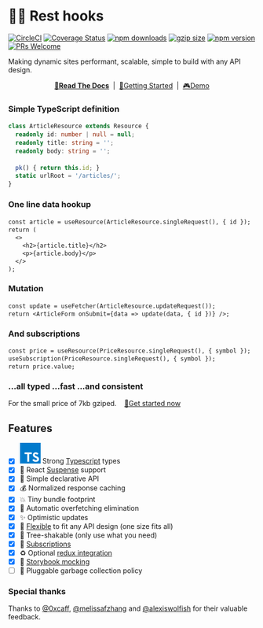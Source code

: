# 🛌🎣 Rest hooks
[![CircleCI](https://circleci.com/gh/coinbase/rest-hooks.svg?style=shield)](https://circleci.com/gh/coinbase/rest-hooks)
[![Coverage Status](https://img.shields.io/coveralls/coinbase/rest-hooks.svg?style=flat-square)](https://coveralls.io/github/coinbase/rest-hooks?branch=master)
[![npm downloads](https://img.shields.io/npm/dm/rest-hooks.svg?style=flat-square)](https://www.npmjs.com/package/rest-hooks)
[![gzip size](https://img.badgesize.io/https://unpkg.com/rest-hooks?compression=gzip&style=flat-square)](https://unpkg.com/rest-hooks)
[![npm version](https://img.shields.io/npm/v/rest-hooks.svg?style=flat-square)](https://www.npmjs.com/package/rest-hooks)
[![PRs Welcome](https://img.shields.io/badge/PRs-welcome-brightgreen.svg?style=flat-square)](http://makeapullrequest.com)

Making dynamic sites performant, scalable, simple to build with any API design.

<div align="center">

**[📖Read The Docs](https://resthooks.io)** &nbsp;|&nbsp; [🏁Getting Started](https://resthooks.io/docs/getting-started/installation) &nbsp;|&nbsp;
[🎮Demo](https://stackblitz.com/edit/rest-hooks)

</div>

### Simple TypeScript definition

```typescript
class ArticleResource extends Resource {
  readonly id: number | null = null;
  readonly title: string = '';
  readonly body: string = '';

  pk() { return this.id; }
  static urlRoot = '/articles/';
}
```

### One line data hookup

```tsx
const article = useResource(ArticleResource.singleRequest(), { id });
return (
  <>
    <h2>{article.title}</h2>
    <p>{article.body}</p>
  </>
);
```

### Mutation

```tsx
const update = useFetcher(ArticleResource.updateRequest());
return <ArticleForm onSubmit={data => update(data, { id })} />;
```

### And subscriptions

```tsx
const price = useResource(PriceResource.singleRequest(), { symbol });
useSubscription(PriceResource.singleRequest(), { symbol });
return price.value;
```

### ...all typed ...fast ...and consistent

For the small price of 7kb gziped. &nbsp;&nbsp; [🏁Get started now](https://resthooks.io/docs/getting-started/installation)

## Features

- [x] ![TS](typescript.svg) Strong [Typescript](https://www.typescriptlang.org/) types
- [x] 🛌 React [Suspense](https://www.youtube.com/watch?v=ByBPyMBTzM0) support
- [x] 🎣 Simple declarative API
- [x] 💰 Normalized response caching
- [x] 💥 Tiny bundle footprint
- [x] 🛑 Automatic overfetching elimination
- [x] ✨ Optimistic updates
- [x] 🧘 [Flexible](https://resthooks.io/docs/api/requestshape) to fit any API design (one size fits all)
- [x] 🌳 Tree-shakable (only use what you need)
- [x] 🔁 [Subscriptions](https://resthooks.io/docs/api/useSubscription)
- [x] ♻️ Optional [redux integration](https://resthooks.io/docs/guides/redux)
- [x] 📙 [Storybook mocking](https://resthooks.io/docs/guides/storybook)
- [ ] 🚯 Pluggable garbage collection policy

### Special thanks

Thanks to [@0xcaff](https://github.com/0xcaff), [@melissafzhang](https://github.com/melissafzhang)
and [@alexiswolfish](https://github.com/alexiswolfish) for their valuable feedback.
